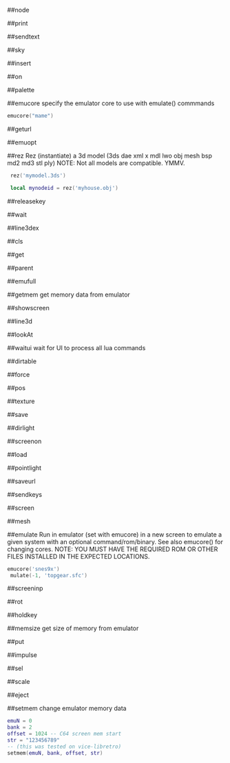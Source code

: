 ##node

##print

##sendtext

##sky

##insert

##on

##palette

##emucore
specify the emulator core to use with emulate() commmands

```lua
emucore("mame")
```
##geturl

##emuopt

##rez
          Rez (instantiate) a 3d model (3ds dae xml x mdl lwo obj mesh bsp md2 md3 stl ply)
          NOTE: Not all models are compatible. YMMV. 

```lua
 rez('mymodel.3ds') 
```
```lua
 local mynodeid = rez('myhouse.obj') 
```
##releasekey

##wait

##line3dex

##cls

##get

##parent

##emufull

##getmem
get memory data from emulator

##showscreen

##line3d

##lookAt

##waitui
wait for UI to process all lua commands

##dirtable

##force

##pos

##texture

##save

##dirlight

##screenon

##load

##pointlight

##saveurl

##sendkeys

##screen

##mesh

##emulate
Run in emulator (set with emucore) in a new screen to emulate a given system with an optional command/rom/binary.
See also emucore() for changing cores.
NOTE: YOU MUST HAVE THE REQUIRED ROM OR OTHER FILES INSTALLED IN THE EXPECTED LOCATIONS.

```lua
emucore('snes9x')
 mulate(-1, 'topgear.sfc') 
```
##screeninp

##rot

##holdkey

##memsize
get size of memory from emulator

##put

##impulse

##sel

##scale

##eject

##setmem
change emulator memory data

```lua
emuN = 0
bank = 2
offset = 1024 -- C64 screen mem start
str = "123456789"
-- (this was tested on vice-libretro)
setmem(emuN, bank, offset, str)
```
